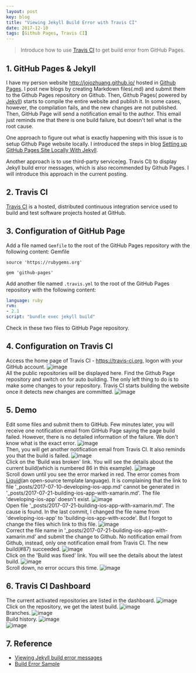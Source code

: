 ```yaml
---
layout: post
key: blog
title: "Viewing Jekyll Build Error with Travis CI"
date: 2017-12-10
tags: [Github Pages, Travis CI]
---
```


> Introduce how to use [Travis CI](https://travis-ci.org) to get build error from GitHub Pages.

## 1. GitHub Pages & Jekyll
I have my person website http://jojozhuang.github.io/ hosted in [Github Pages](https://pages.github.com/). I post new blogs by creating Markdown files(.md) and submit them to the Github Pages repository on Github. Then, Github Pages( powered by [Jekyll](https://jekyllrb.com/)) starts to compile the entire website and publish it. In some cases, however, the compilation fails, and the new changes are not published. Then, GitHub Page will send a notification email to the author. This email just reminds me that there is one build failure, but doesn't tell what is the root cause.

One approach to figure out what is exactly happening with this issue is to setup Github Page website locally. I introduced the steps in blog [Setting up GitHub Pages Site Locally With Jekyll](_posts/2016-01-16-setting-up-github-pages-site-locally-with-jekyll.md).

Another approach is to use third-party service(eg. Travis CI) to display Jekyll build error messages, which is also recommended by Github Pages. I will introduce this approach in the current posting.

## 2. Travis CI
[Travis CI](https://travis-ci.org) is a hosted, distributed continuous integration service used to build and test software projects hosted at GitHub.

## 3. Configuration of GitHub Page
Add a file named `Gemfile` to the root of the GitHub Pages repository with the following content:
Gemfile
```gem
source 'https://rubygems.org'

gem 'github-pages'
```

Add another file named `.travis.yml` to the root of the GitHub Pages repository with the following content:
```yml
language: ruby
rvm:
- 2.1
script: "bundle exec jekyll build"
```

Check in these two files to GitHub Page repository.

## 4. Configuration on Travis CI
Access the home page of Travis CI - https://travis-ci.org, logon with your GitHub account.
![image](/public/posts/2017-12-10/travisci_account.png)  
All the public repositories will be displayed here. Find the Github Page repository and switch on for auto building. The only left thing to do is to make some changes to your repository. Travis CI starts building the website once it detects new changes are committed.
![image](/public/posts/2017-12-10/travisci_activate.png)  

## 5. Demo
Edit some files and submit them to GitHub. Few minutes later, you will receive one notification email from GitHub Page saying the page build failed. However, there is no detailed information of the failure. We don't know what is the exact error.
![image](/public/posts/2017-12-10/notification_builderror.png)  
Then, you will get another notification email from Travis CI. It also reminds you that the build is failed.
![image](/public/posts/2017-12-10/notification_travis.png)  
Click on the 'Build was broken' link. You will see the details about the current build(which is numbered 86 in this example).
![image](/public/posts/2017-12-10/travis1.png)  
Scroll down until you see the error marked in red. The error comes from [Liquid](https://shopify.github.io/liquid/)(an open-source template language). It is complaining that the link to file '\_posts/2017-07-10-developing-ios-app.md' cannot be generated in '\_posts/2017-07-21-building-ios-app-with-xamarin.md'. The file 'developing-ios-app' doesn't exist.
![image](/public/posts/2017-12-10/travis2.png)  
Open file '\_posts/2017-07-21-building-ios-app-with-xamarin.md'. The cause is found. In the last commit, I changed the file name from 'developing-ios-app' to 'building-ios-app-with-xcode'. But I forgot to change the files which link to this file.
![image](/public/posts/2017-12-10/linkerror.png)  
Correct the file name in '\_posts/2017-07-21-building-ios-app-with-xamarin.md' and submit the change to Github. No notification email from Github, instead, only one notification email from Travis CI. The new build(#87) succeeded.
![image](/public/posts/2017-12-10/notification_fixed.png)  
Click on the 'Build was fixed' link. You will see the details about the latest build.
![image](/public/posts/2017-12-10/fix1.png)  
Scroll down, no error occurs this time.
![image](/public/posts/2017-12-10/fix2.png)  

## 6. Travis CI Dashboard
The current activated repositories are listed in the dashboard.
![image](/public/posts/2017-12-10/dashboard.png)  
Click on the repository, we get the latest build.
![image](/public/posts/2017-12-10/latestbuild.png)  
Branches.
![image](/public/posts/2017-12-10/branches.png)  
Build history.
![image](/public/posts/2017-12-10/history.png)  
![image](/public/posts/2017-12-10/history2.png)  

## 7. Reference
* [Viewing Jekyll build error messages](https://help.github.com/articles/viewing-jekyll-build-error-messages/)  
* [Build Error Sample](https://travis-ci.org/jojozhuang/jojozhuang.github.io/builds/315705267?utm_source=email&utm_medium=notification)
